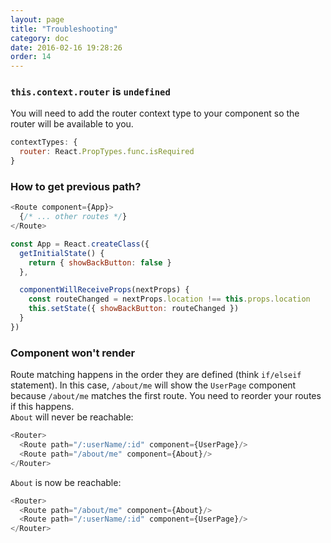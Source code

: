 ```yaml
---
layout: page
title: "Troubleshooting"
category: doc
date: 2016-02-16 19:28:26
order: 14
---
```


### `this.context.router` is `undefined`
You will need to add the router context type to your component so the router will be available to you.
```js
contextTypes: {
  router: React.PropTypes.func.isRequired
}
```

### How to get previous path?

```js
<Route component={App}>
  {/* ... other routes */}
</Route>

const App = React.createClass({
  getInitialState() {
    return { showBackButton: false }
  },

  componentWillReceiveProps(nextProps) {
    const routeChanged = nextProps.location !== this.props.location
    this.setState({ showBackButton: routeChanged })
  }
})
```

### Component won't render
Route matching happens in the order they are defined (think `if/elseif` statement). In this case, `/about/me` will show the `UserPage` component because `/about/me` matches the first route. You need to reorder your routes if this happens.  
`About` will never be reachable:  
```js
<Router>
  <Route path="/:userName/:id" component={UserPage}/>
  <Route path="/about/me" component={About}/>
</Router>
```

`About` is now be reachable:
```js
<Router>
  <Route path="/about/me" component={About}/>
  <Route path="/:userName/:id" component={UserPage}/>
</Router>
```
